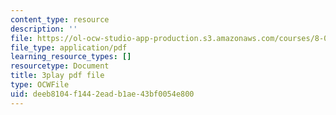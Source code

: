 ```yaml
---
content_type: resource
description: ''
file: https://ol-ocw-studio-app-production.s3.amazonaws.com/courses/8-01sc-classical-mechanics-fall-2016/deeb8104f1442eadb1ae43bf0054e800_kJxsMnRZXqE.pdf
file_type: application/pdf
learning_resource_types: []
resourcetype: Document
title: 3play pdf file
type: OCWFile
uid: deeb8104-f144-2ead-b1ae-43bf0054e800
---
```

